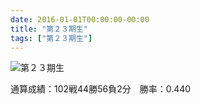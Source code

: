 ```yaml
---
date: 2016-01-01T00:00:00-00:00
title: "第２３期生"
tags: ["第２３期生"]
---
```


![第２３期生](/images/23ki-group-photo.jpg)

通算成績：102戦44勝56負2分　勝率：0.440
